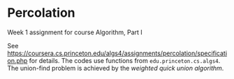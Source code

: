 # Percolation
Week 1 assignment for course Algorithm, Part I

See https://coursera.cs.princeton.edu/algs4/assignments/percolation/specification.php for details. The codes use functions from ``edu.princeton.cs.algs4``. The union-find problem is achieved by the *weighted quick union algorithm*.
